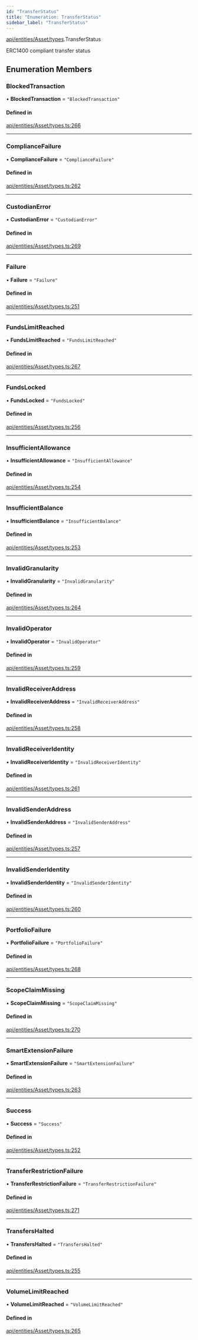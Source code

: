 ```yaml
---
id: "TransferStatus"
title: "Enumeration: TransferStatus"
sidebar_label: "TransferStatus"
---
```


[api/entities/Asset/types](../../../../../../modules/API/Entities/Asset/Types/Types.md).TransferStatus

ERC1400 compliant transfer status

## Enumeration Members

### BlockedTransaction

• **BlockedTransaction** = ``"BlockedTransaction"``

#### Defined in

[api/entities/Asset/types.ts:266](https://github.com/PolymeshAssociation/polymesh-sdk/blob/978e4ded6/src/api/entities/Asset/types.ts#L266)

___

### ComplianceFailure

• **ComplianceFailure** = ``"ComplianceFailure"``

#### Defined in

[api/entities/Asset/types.ts:262](https://github.com/PolymeshAssociation/polymesh-sdk/blob/978e4ded6/src/api/entities/Asset/types.ts#L262)

___

### CustodianError

• **CustodianError** = ``"CustodianError"``

#### Defined in

[api/entities/Asset/types.ts:269](https://github.com/PolymeshAssociation/polymesh-sdk/blob/978e4ded6/src/api/entities/Asset/types.ts#L269)

___

### Failure

• **Failure** = ``"Failure"``

#### Defined in

[api/entities/Asset/types.ts:251](https://github.com/PolymeshAssociation/polymesh-sdk/blob/978e4ded6/src/api/entities/Asset/types.ts#L251)

___

### FundsLimitReached

• **FundsLimitReached** = ``"FundsLimitReached"``

#### Defined in

[api/entities/Asset/types.ts:267](https://github.com/PolymeshAssociation/polymesh-sdk/blob/978e4ded6/src/api/entities/Asset/types.ts#L267)

___

### FundsLocked

• **FundsLocked** = ``"FundsLocked"``

#### Defined in

[api/entities/Asset/types.ts:256](https://github.com/PolymeshAssociation/polymesh-sdk/blob/978e4ded6/src/api/entities/Asset/types.ts#L256)

___

### InsufficientAllowance

• **InsufficientAllowance** = ``"InsufficientAllowance"``

#### Defined in

[api/entities/Asset/types.ts:254](https://github.com/PolymeshAssociation/polymesh-sdk/blob/978e4ded6/src/api/entities/Asset/types.ts#L254)

___

### InsufficientBalance

• **InsufficientBalance** = ``"InsufficientBalance"``

#### Defined in

[api/entities/Asset/types.ts:253](https://github.com/PolymeshAssociation/polymesh-sdk/blob/978e4ded6/src/api/entities/Asset/types.ts#L253)

___

### InvalidGranularity

• **InvalidGranularity** = ``"InvalidGranularity"``

#### Defined in

[api/entities/Asset/types.ts:264](https://github.com/PolymeshAssociation/polymesh-sdk/blob/978e4ded6/src/api/entities/Asset/types.ts#L264)

___

### InvalidOperator

• **InvalidOperator** = ``"InvalidOperator"``

#### Defined in

[api/entities/Asset/types.ts:259](https://github.com/PolymeshAssociation/polymesh-sdk/blob/978e4ded6/src/api/entities/Asset/types.ts#L259)

___

### InvalidReceiverAddress

• **InvalidReceiverAddress** = ``"InvalidReceiverAddress"``

#### Defined in

[api/entities/Asset/types.ts:258](https://github.com/PolymeshAssociation/polymesh-sdk/blob/978e4ded6/src/api/entities/Asset/types.ts#L258)

___

### InvalidReceiverIdentity

• **InvalidReceiverIdentity** = ``"InvalidReceiverIdentity"``

#### Defined in

[api/entities/Asset/types.ts:261](https://github.com/PolymeshAssociation/polymesh-sdk/blob/978e4ded6/src/api/entities/Asset/types.ts#L261)

___

### InvalidSenderAddress

• **InvalidSenderAddress** = ``"InvalidSenderAddress"``

#### Defined in

[api/entities/Asset/types.ts:257](https://github.com/PolymeshAssociation/polymesh-sdk/blob/978e4ded6/src/api/entities/Asset/types.ts#L257)

___

### InvalidSenderIdentity

• **InvalidSenderIdentity** = ``"InvalidSenderIdentity"``

#### Defined in

[api/entities/Asset/types.ts:260](https://github.com/PolymeshAssociation/polymesh-sdk/blob/978e4ded6/src/api/entities/Asset/types.ts#L260)

___

### PortfolioFailure

• **PortfolioFailure** = ``"PortfolioFailure"``

#### Defined in

[api/entities/Asset/types.ts:268](https://github.com/PolymeshAssociation/polymesh-sdk/blob/978e4ded6/src/api/entities/Asset/types.ts#L268)

___

### ScopeClaimMissing

• **ScopeClaimMissing** = ``"ScopeClaimMissing"``

#### Defined in

[api/entities/Asset/types.ts:270](https://github.com/PolymeshAssociation/polymesh-sdk/blob/978e4ded6/src/api/entities/Asset/types.ts#L270)

___

### SmartExtensionFailure

• **SmartExtensionFailure** = ``"SmartExtensionFailure"``

#### Defined in

[api/entities/Asset/types.ts:263](https://github.com/PolymeshAssociation/polymesh-sdk/blob/978e4ded6/src/api/entities/Asset/types.ts#L263)

___

### Success

• **Success** = ``"Success"``

#### Defined in

[api/entities/Asset/types.ts:252](https://github.com/PolymeshAssociation/polymesh-sdk/blob/978e4ded6/src/api/entities/Asset/types.ts#L252)

___

### TransferRestrictionFailure

• **TransferRestrictionFailure** = ``"TransferRestrictionFailure"``

#### Defined in

[api/entities/Asset/types.ts:271](https://github.com/PolymeshAssociation/polymesh-sdk/blob/978e4ded6/src/api/entities/Asset/types.ts#L271)

___

### TransfersHalted

• **TransfersHalted** = ``"TransfersHalted"``

#### Defined in

[api/entities/Asset/types.ts:255](https://github.com/PolymeshAssociation/polymesh-sdk/blob/978e4ded6/src/api/entities/Asset/types.ts#L255)

___

### VolumeLimitReached

• **VolumeLimitReached** = ``"VolumeLimitReached"``

#### Defined in

[api/entities/Asset/types.ts:265](https://github.com/PolymeshAssociation/polymesh-sdk/blob/978e4ded6/src/api/entities/Asset/types.ts#L265)
